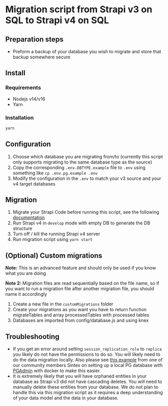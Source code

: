 # Migration script from Strapi v3 on SQL to Strapi v4 on SQL

## Preparation steps

- Preform a backup of your database you wish to migrate and store that backup somewhere secure

## Install

### Requirements

- Nodejs v14/v16
- Yarn

### Installation

```sh
yarn
```

## Configuration

1. Choose which database you are migrating from/to (currently this script only supports migrating to the same database type as the source)
2. Copy the corresponding `.env.DBTYPE.example` file to `.env` using something like `cp .env.pg.example .env`
3. Modify the configuration in the `.env` to match your v3 source and your v4 target databases

## Migration

1. Migrate your Strapi Code before running this script, see the following [documentation](https://docs.strapi.io/developer-docs/latest/update-migration-guides/migration-guides/v4/code-migration.html)
2. Run Strapi v4 in `develop` mode with empty DB to generate the DB structure
3. Turn off / kill the running Strapi v4 server
4. Run migration script using `yarn start`

## (Optional) Custom migrations

**Note:** This is an advanced feature and should only be used if you know what you are doing

**Note 2:** Migration files are read sequentially based on the file name, so if you want to run a migration file after another migration file, you should name it accordingly

1. Create a new file in the `customMigrations` folder
2. Create your migrations as you want you have to return function migrateTables and array processedTables with processed tables
3. Databases are imported from config/database.js and using knex

## Troubleshooting

- If you get an error around setting `session_replication_role` to `replica` you likely do not have the permissions to do so. You will likely need to do the data migration locally. Also please see [this example](https://gist.github.com/bglidwell/028b4765ab2d47dd91158713c6b0a0bd) from one of our community members Sintex on setting up a local PG database with [PGAdmin](https://www.pgadmin.org/) with docker to make this easier.
- It is extremely likely that you will have orphaned entities in your database as Strapi v3 did not have cascading deletes. You will need to manually delete these entities from your database. We do not plan to handle this via this migration script as it requires a deep understanding of your data model and the data in your database.
